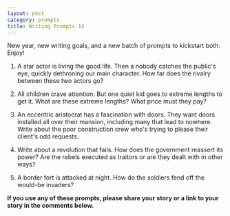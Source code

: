 ```yaml
---
layout: post
category: prompts
title: Writing Prompts 13
---
```


New year, new writing goals, and a new batch of prompts to kickstart both. Enjoy!

<!--excerpt-->

1. A star actor is living the good life. Then a nobody catches the public's eye, quickly dethroning our main character. How far does the rivalry between these two actors go?

2. All children crave attention. But one quiet kid goes to extreme lengths to get it. What are these extreme lengths? What price must they pay?

3. An eccentric aristocrat has a fascination with doors. They want doors installed all over their mansion, including many that lead to nowhere. Write about the poor construction crew who's trying to please their client's odd requests.

4. Write about a revolution that fails. How does the government reassert its power? Are the rebels executed as traitors or are they dealt with in other ways?

5. A border fort is attacked at night. How do the soldiers fend off the would-be invaders?

**If you use any of these prompts, please share your story or a link to your story in the comments below.**

